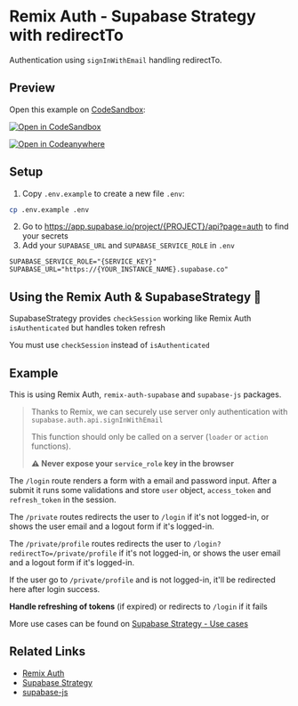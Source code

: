 # Remix Auth - Supabase Strategy with redirectTo

Authentication using `signInWithEmail` handling redirectTo.

## Preview

Open this example on [CodeSandbox](https://codesandbox.com):

[![Open in CodeSandbox](https://codesandbox.io/static/img/play-codesandbox.svg)](https://codesandbox.io/s/github/mitchelvanbever/remix-auth-supabase/tree/main/examples/with-redirect-to)

[![Open in Codeanywhere](https://codeanywhere.com/img/open-in-codeanywhere-btn.svg)](https://app.codeanywhere.com/#https://github.com/mitchelvanbever/remix-auth-supabase)

## Setup

1. Copy `.env.example` to create a new file `.env`:

```sh
cp .env.example .env
```
2. Go to https://app.supabase.io/project/{PROJECT}/api?page=auth to find your secrets
3. Add your `SUPABASE_URL` and `SUPABASE_SERVICE_ROLE` in `.env`
```env
SUPABASE_SERVICE_ROLE="{SERVICE_KEY}"
SUPABASE_URL="https://{YOUR_INSTANCE_NAME}.supabase.co"
```

## Using the Remix Auth & SupabaseStrategy 🚀

SupabaseStrategy provides `checkSession` working like Remix Auth `isAuthenticated` but handles token refresh

You must use `checkSession` instead of `isAuthenticated`


## Example

This is using Remix Auth, `remix-auth-supabase` and `supabase-js` packages.

> Thanks to Remix, we can securely use server only authentication with `supabase.auth.api.signInWithEmail`
>
> This function should only be called on a server (`loader` or `action` functions).
>
> **⚠️ Never expose your `service_role` key in the browser**


The `/login` route renders a form with a email and password input. After a submit it runs some validations and store `user` object, `access_token` and `refresh_token` in the session.

The `/private` routes redirects the user to `/login` if it's not logged-in, or shows the user email and a logout form if it's logged-in.

The `/private/profile` routes redirects the user to `/login?redirectTo=/private/profile` if it's not logged-in, or shows the user email and a logout form if it's logged-in.

If the user go to `/private/profile` and is not logged-in, it'll be redirected here after login success.

**Handle refreshing of tokens** (if expired) or redirects to `/login` if it fails

More use cases can be found on [Supabase Strategy - Use cases](https://github.com/mitchelvanbever/remix-auth-supabase#using-the-authenticator--strategy-)

## Related Links

- [Remix Auth](https://github.com/sergiodxa/remix-auth)
- [Supabase Strategy](https://github.com/mitchelvanbever/remix-auth-supabase)
- [supabase-js](https://github.com/supabase/supabase-js)
